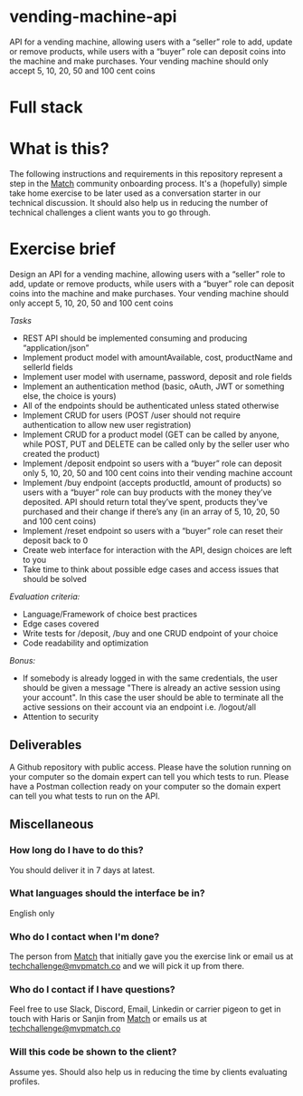 # vending-machine-api

API for a vending machine, allowing users with a “seller” role to add, update or remove products, while users with a “buyer” role can deposit coins into the machine and make purchases. Your vending machine should only accept 5, 10, 20, 50 and 100 cent coins


# Full stack

# What is this?

The following instructions and requirements in this repository represent a step in the [Match](https://mvpmatch.co) community onboarding process. It's a (hopefully) simple take home exercise to be later used as a conversation starter in our technical discussion. It should also help us in reducing the number of technical challenges a client wants you to go through.

# Exercise brief

Design an API for a vending machine, allowing users with a “seller” role to add, update or remove products, while users with a “buyer” role can deposit coins into the machine and make purchases. Your vending machine should only accept 5, 10, 20, 50 and 100 cent coins

*Tasks*

- REST API should be implemented consuming and producing “application/json”
- Implement product model with amountAvailable, cost, productName and sellerId fields
- Implement user model with username, password, deposit and role fields
- Implement an authentication method (basic, oAuth, JWT or something else, the choice is yours)
- All of the endpoints should be authenticated unless stated otherwise
- Implement CRUD for users (POST /user should not require authentication to allow new user registration)
- Implement CRUD for a product model (GET can be called by anyone, while POST, PUT and DELETE can be called only by the seller user who created the product)
- Implement /deposit endpoint so users with a “buyer” role can deposit only 5, 10, 20, 50 and 100 cent coins into their vending machine account
- Implement /buy endpoint (accepts productId, amount of products) so users with a “buyer” role can buy products with the money they’ve deposited. API should return total they’ve spent, products they’ve purchased and their change if there’s any (in an array of 5, 10, 20, 50 and 100 cent coins)
- Implement /reset endpoint so users with a “buyer” role can reset their deposit back to 0
- Create web interface for interaction with the API, design choices are left to you
- Take time to think about possible edge cases and access issues that should be solved

*Evaluation criteria:*

- Language/Framework of choice best practices
- Edge cases covered
- Write tests for /deposit, /buy and one CRUD endpoint of your choice
- Code readability and optimization

*Bonus:*

- If somebody is already logged in with the same credentials, the user should be given a message "There is already an active session using your account". In this case the user should be able to terminate all the active sessions on their account via an endpoint i.e. /logout/all
- Attention to security

## Deliverables

A Github repository with public access. Please have the solution running on your computer so the domain expert can tell you which tests to run. Please have a Postman collection ready on your computer so the domain expert can tell you what tests to run on the API.

## Miscellaneous

### How long do I have to do this?

You should deliver it in 7 days at latest.

### What languages should the interface be in?

English only

### Who do I contact when I'm done?

The person from [Match](https://mvpmatch.co) that initially gave you the exercise link or email us at techchallenge@mvpmatch.co and we will pick it up from there.

### Who do I contact if I have questions?

Feel free to use Slack, Discord, Email, Linkedin or carrier pigeon to get in touch with Haris or Sanjin from [Match](https://mvpmatch.co) or emails us at techchallenge@mvpmatch.co

### Will this code be shown to the client?

Assume yes. Should also help us in reducing the time by clients evaluating profiles.